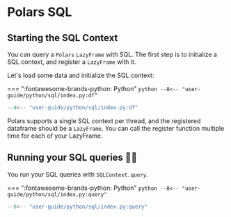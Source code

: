 # Polars SQL

## Starting the SQL Context

You can query a `Polars` `LazyFrame` with SQL.
The first step is to initialize a SQL context, and register a `LazyFrame` with it.

Let's load some data and initialize the SQL context:

=== ":fontawesome-brands-python: Python"
    ``` python
    --8<-- "user-guide/python/sql/index.py:df"
    ```

```python exec="on" result="text" session="user-guide/sql/index"
--8<-- "user-guide/python/sql/index.py:df"
```


Polars supports a single SQL context per thread, and the registered dataframe should be a `LazyFrame`.
You can call the register function multiple time for each of your LazyFrame.

## Running your SQL queries 🚀🚀

You run your SQL queries with `SQLContext.query`.

=== ":fontawesome-brands-python: Python"
    ``` python
    --8<-- "user-guide/python/sql/index.py:query"
    ```

```python exec="on" result="text" session="user-guide/sql/index"
--8<-- "user-guide/python/sql/index.py:query"
```
